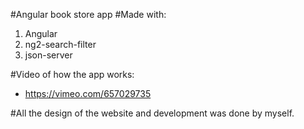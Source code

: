 #Angular book store app
#Made with:
1. Angular
2. ng2-search-filter
3. json-server

#Video of how the app works:
- https://vimeo.com/657029735

#All the design of the website and development was done by myself.


